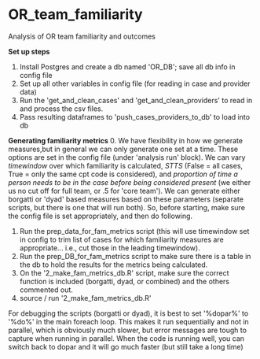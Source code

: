 # OR_team_familiarity
Analysis of OR team familiarity and outcomes

**Set up steps**
1. Install Postgres and create a db named 'OR_DB'; save all db info in config file
2. Set up all other variables in config file (for reading in case and provider data)
3. Run the 'get_and_clean_cases' and 'get_and_clean_providers' to read in and process the csv files.
4. Pass resulting dataframes to 'push_cases_providers_to_db' to load into db

**Generating familiarity metrics**
0. We have flexibility in how we generate measures,but in general we can only generate one set at a time. These options are set in the config file (under 'analysis run' block). We can vary *timewindow* over which familiarity is calculated, *STTS* (False = all cases, True = only the same cpt code is considered), and *proportion of time a person needs to be in the case before being considered present* (we either us no cut off for full team, or .5 for 'core team'). We can generate either borgatti or 'dyad' based measures based on these parameters (separate scripts, but there is one that will run both). So, before starting, make sure the config file is set appropriately, and then do following.
1. Run the prep_data_for_fam_metrics script (this will use timewindow set in config to trim list of cases for which familiarity measures are appropriate... i.e., cut those in the leading timewindow).
2. Run the prep_DB_for_fam_metrics script to make sure there is a table in the db to hold the results for the metrics being calculated.
3. On the '2_make_fam_metrics_db.R' script, make sure the correct function is included (borgatti, dyad, or combined) and the others commented out.
4. source / run '2_make_fam_metrics_db.R'

For debugging the scripts (borgatti or dyad), it is best to set '%dopar%' to '%do%' in the main foreach loop. This makes it run sequentially and not in parallel, which is obviously much slower, but error messages are tough to capture when running in parallel. When the code is running well, you can switch back to dopar and it will go much faster (but still take a long time)